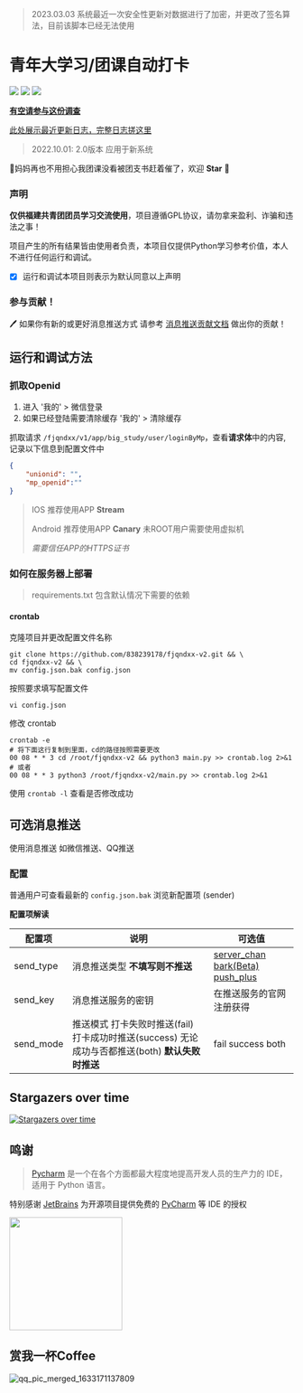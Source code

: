 > 2023.03.03 系统最近一次安全性更新对数据进行了加密，并更改了签名算法，目前该脚本已经无法使用

# 青年大学习/团课自动打卡 

<!-- ![](https://github.com/838239178/tk-auto-study/workflows/auto-study/badge.svg) -->

![](https://img.shields.io/github/stars/838239178/tk-auto-study) ![](https://img.shields.io/github/forks/838239178/tk-auto-study) ![](https://img.shields.io/badge/Python-3.9-green.svg)

**[有空请参与这份调查](https://github.com/838239178/fjqndxx-v2/issues/116)**

[此处展示最近更新日志，完整日志搓这里](./doc/Log.md)

> 2022.10.01: 2.0版本 应用于新系统

🤺妈妈再也不用担心我团课没看被团支书赶着催了，欢迎 **Star** :star2:

### 声明

**仅供福建共青团团员学习交流使用**，项目遵循GPL协议，请勿拿来盈利、诈骗和违法之事！

项目产生的所有结果皆由使用者负责，本项目仅提供Python学习参考价值，本人不进行任何运行和调试。

- [x] 运行和调试本项目则表示为默认同意以上声明

### 参与贡献！

🖊️ 如果你有新的或更好消息推送方式 请参考 [消息推送贡献文档](https://github.com/838239178/tk-auto-study/blob/1.2.5/doc/send_module_rule.md) 做出你的贡献！

## 运行和调试方法

### 抓取Openid

1. 进入 '我的' > 微信登录
2. 如果已经登陆需要清除缓存 '我的' > 清除缓存

抓取请求 `/fjqndxx/v1/app/big_study/user/loginByMp`，查看**请求体**中的内容,记录以下信息到配置文件中

```json
{
    "unionid": "",
    "mp_openid":""
}
```

> IOS 推荐使用APP **Stream**
>
> Android 推荐使用APP **Canary** 未ROOT用户需要使用虚拟机
>
> *需要信任APP的HTTPS证书*

### 如何在服务器上部署

> requirements.txt 包含默认情况下需要的依赖

#### crontab

克隆项目并更改配置文件名称

```shell
git clone https://github.com/838239178/fjqndxx-v2.git && \
cd fjqndxx-v2 && \
mv config.json.bak config.json
```

按照要求填写配置文件

```shell
vi config.json
```

修改 crontab

```shell
crontab -e
# 将下面这行复制到里面，cd的路径按照需要更改
00 08 * * 3 cd /root/fjqndxx-v2 && python3 main.py >> crontab.log 2>&1
# 或者
00 08 * * 3 python3 /root/fjqndxx-v2/main.py >> crontab.log 2>&1
```

使用 `crontab -l` 查看是否修改成功

## 可选消息推送

使用消息推送 如微信推送、QQ推送

### 配置

普通用户可查看最新的 `config.json.bak` 浏览新配置项 (sender)

**配置项解读**

| 配置项    | 说明                                                         | 可选值                                                       |
| --------- | ------------------------------------------------------------ | ------------------------------------------------------------ |
| send_type | 消息推送类型 **不填写则不推送**                              | [server_chan](./doc/send_help/server_chan.md) [bark(Beta)](./doc/send_help/bark.md) [push_plus](./doc/send_help/push_plus.md) |
| send_key  | 消息推送服务的密钥                                           | 在推送服务的官网注册获得                                     |
| send_mode | 推送模式 打卡失败时推送(fail) 打卡成功时推送(success) 无论成功与否都推送(both) **默认失败时推送** | fail success both                                            |

## Stargazers over time

[![Stargazers over time](https://starchart.cc/838239178/tk-auto-study.svg)](https://starchart.cc/838239178/tk-auto-study)

## 鸣谢

> [Pycharm](https://zh.wikipedia.org/wiki/PyCharm) 是一个在各个方面都最大程度地提高开发人员的生产力的 IDE，适用于 Python 语言。

特别感谢 [JetBrains](https://www.jetbrains.com/?from=mirai) 为开源项目提供免费的 [PyCharm](https://www.jetbrains.com/pycharm/?from=mirai) 等 IDE 的授权

[<img src="https://github.com/mamoe/mirai/raw/dev/.github/jetbrains-variant-3.png" width="200"/>](https://www.jetbrains.com/?from=mirai)


## 赏我一杯Coffee

![qq_pic_merged_1633171137809](https://cdn.jsdelivr.net/gh/838239178/PicgoBed/img/qq_pic_merged_1633171137809.jpg)

